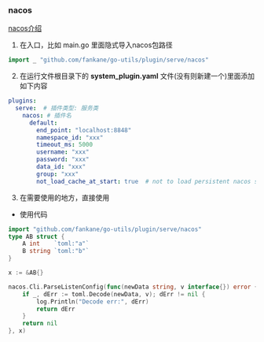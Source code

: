 ### nacos

[nacos介绍](https://help.aliyun.com/document_detail/130146.html)

1. 在入口，比如 main.go 里面隐式导入nacos包路径
```go 
import _ "github.com/fankane/go-utils/plugin/serve/nacos"
```

2. 在运行文件根目录下的 **system_plugin.yaml** 文件(没有则新建一个)里面添加如下内容
```yaml
plugins:
  serve:  # 插件类型: 服务类
    nacos: # 插件名
      default:
        end_point: "localhost:8848"
        namespace_id: "xxx"
        timeout_ms: 5000
        username: "xxx"
        password: "xxx"
        data_id: "xxx"
        group: "xxx"
        not_load_cache_at_start: true  # not to load persistent nacos service info in CacheDir at start time
```

3. 在需要使用的地方，直接使用

- 使用代码
```go
import "github.com/fankane/go-utils/plugin/serve/nacos"
type AB struct {
    A int    `toml:"a"`
    B string `toml:"b"`
}

x := &AB{}

nacos.Cli.ParseListenConfig(func(newData string, v interface{}) error {
    if _, dErr := toml.Decode(newData, v); dErr != nil {
        log.Println("Decode err:", dErr)
        return dErr
    }
    return nil
}, x)

```